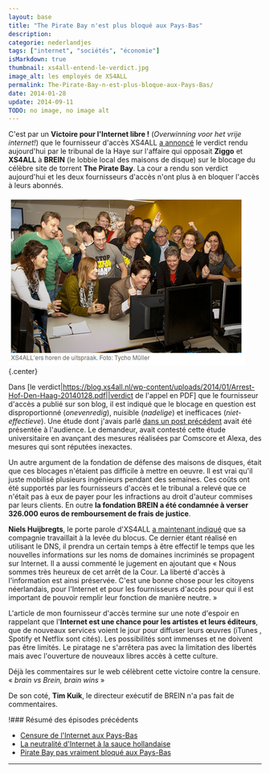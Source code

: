 ```yaml
---
layout: base
title: "The Pirate Bay n'est plus bloqué aux Pays-Bas"
description: 
categorie: nederlandjes
tags: ["internet", "sociétés", "économie"]
isMarkdown: true
thumbnail: xs4all-entend-le-verdict.jpg
image_alt: les employés de XS4ALL
permalink: The-Pirate-Bay-n-est-plus-bloque-aux-Pays-Bas/
date: 2014-01-28
update: 2014-09-11
TODO: no image, no image alt
---
```




C'est par un **Victoire pour l'Internet libre !** (*Overwinning voor het vrije internet!*) que le fournisseur d'accès XS4ALL [a annoncé](https://blog.xs4all.nl/2014/01/28/internetblokkade-the-pirate-bay-opgeheven/) le verdict rendu aujourd'hui par le tribunal de la Haye sur l'affaire qui opposait **Ziggo** et **XS4ALL** à **BREIN** (le lobbie local des maisons de disque) sur le blocage du célèbre site de torrent **The Pirate Bay**. La cour a rendu son verdict aujourd'hui et les deux fournisseurs d'accès n'ont plus à en bloquer l'accès à leurs abonnés.

![les employés de XS4ALL joyeux autour d'un laptop](xs4all-entend-le-verdict.jpg){.center}

Dans [le verdict|https://blog.xs4all.nl/wp-content/uploads/2014/01/Arrest-Hof-Den-Haag-20140128.pdf||verdict de l'appel en PDF] que le fournisseur d'accès a publié sur son blog, il est indiqué que le blocage en question est disproportionné (*onevenredig*), nuisible (*nadelige*) et inefficaces (*niet-effectieve*). Une étude dont j'avais parlé [dans un post précédent](/Pirate-Bay-pas-vraiment-bloque-aux-Pays-Bas) avait été présentée à l'audience. Le demandeur, avait contesté cette étude universitaire en avançant des mesures réalisées par Comscore et Alexa, des mesures qui sont réputées inexactes.

Un autre argument de la fondation de défense des maisons de disques, était que ces blocages n'étaient pas difficile à mettre en oeuvre. Il est vrai qu'il juste mobilisé plusieurs ingénieurs pendant des semaines. Ces coûts ont été supportés par les fournisseurs d'accès et le tribunal a relevé que ce n'était pas à eux de payer pour les infractions au droit d'auteur commises par leurs clients. En outre **la fondation BREIN a été condamnée à verser 326.000 euros de remboursement de frais de justice**.

**Niels Huijbregts**, le porte parole d'XS4ALL [a maintenant indiqué](https://blog.xs4all.nl/2014/01/28/internetblokkade-the-pirate-bay-opgeheven/) que sa compagnie travaillait à la levée du blocus. Ce dernier étant réalisé en utilisant le DNS, il prendra un certain temps à être effectif le temps que les nouvelles informations sur les noms de domaines incriminés se propagent sur Internet. Il a aussi commenté le jugement en ajoutant que « Nous sommes très heureux de cet arrêt de la Cour. La liberté d'accès à l'information est ainsi préservée. C'est une bonne chose pour les citoyens néerlandais, pour l'Internet et pour les fournisseurs d'accès pour qui il est important de pouvoir remplir leur fonction de manière neutre. »

L'article de mon fournisseur d'accès termine sur une note d'espoir en rappelant que l'**Internet est une chance pour les artistes et leurs éditeurs**, que de nouveaux services voient le jour pour diffuser leurs œuvres (iTunes , Spotify et Netflix sont cités). Les possibilités sont immenses et ne doivent pas être limités. Le piratage ne s'arrêtera pas avec la limitation des libertés mais avec l'ouverture de nouveaux libres accès à cette culture.

Déjà les commentaires sur le web célèbrent cette victoire contre la censure. « *brain vs Brein, brain wins* »

De son coté, **Tim Kuik**, le directeur exécutif de BREIN n'a pas fait de commentaires.


!### Résumé des épisodes précédents
* [Censure de l'Internet aux Pays-Bas](/censure-de-l-internet-aux-pays-bas)  
* [La neutralité d'Internet à la sauce hollandaise](/La-neutralite-Internet-sauce-hollandaise)  
* [Pirate Bay pas vraiment bloqué aux Pays-Bas](/Pirate-Bay-pas-vraiment-bloque-aux-Pays-Bas)  
---
<!-- post notes:
http://tweakers.net/nieuws/93949/ziggo-en-xs4all-hoeven-the-pirate-bay-niet-langer-te-blokkeren.html
--->
